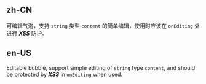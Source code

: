 ## zh-CN

可编辑气泡，支持 `string` 类型 `content` 的简单编辑，使用时应该在 `onEditing` 处进行 **_XSS_** 防护。

## en-US

Editable bubble, support simple editing of `string` type `content`, and should be protected by **_XSS_** in `onEditing` when used.
